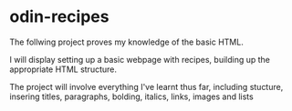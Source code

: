 # odin-recipes

The follwing project proves my knowledge of the basic HTML.

I will display setting up a basic webpage with recipes,
building up the appropriate HTML structure.

The project will involve everything I've learnt thus far, including stucture,
insering titles, paragraphs, bolding, italics, links, images and lists

